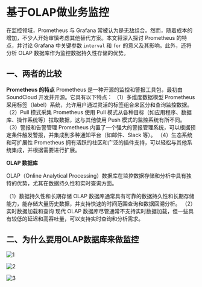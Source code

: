 # 基于OLAP做业务监控
在监控领域，Prometheus 与 Grafana 常被认为是无敌组合。然而，随着成本的增加，不少人开始审慎考虑其他替代方案。本文将深入探讨 Prometheus 的特点，并讨论 Grafana 中关键参数 `interval` 和 `for` 的意义及其影响。此外，还将分析 OLAP 数据库作为监控数据持久性存储的优势。

## 一、两者的比较

**Prometheus 的特点**
Prometheus 是一种开源的监控和警报工具包，最初由 SoundCloud 开发并开源。它具有以下特点：
（1）多维度数据模型
Prometheus 采用标签（label）系统，允许用户通过灵活的标签组合来区分和查询监控数据。
（2）Pull 模式采集
Prometheus 使用 Pull 模式从各种目标（如应用程序、数据库、操作系统等）拉取数据，这与其他使用 Push 模式的监控系统有所不同。
（3）警报和告警管理
Prometheus 内置了一个强大的警报管理系统，可以根据预定条件触发警报，并集成到多种通知平台（如邮件、Slack 等）。
（4）生态系统和可扩展性
Prometheus 拥有活跃的社区和广泛的插件支持，可以轻松与其他系统集成，并根据需要进行扩展。

**OLAP 数据库**

OLAP（Online Analytical Processing）数据库在监控数据存储和分析中具有独特的优势，尤其在数据持久性和实时查询方面。

（1）数据持久性和长期存储
OLAP 数据库通常具有可靠的数据持久性和长期存储能力，能存储大量历史数据，并支持快速的时间范围查询和数据回溯分析。
（2）实时数据加载和查询
现代 OLAP 数据库尽管通常不支持实时数据加载，但一些具有较低的延迟和高吞吐量，可以支持实时查询和分析需求。

## 二、为什么要用OLAP数据库来做监控





![1](https://github-images.wenzhihuai.com/images/%E4%BC%81%E4%B8%9A%E5%BE%AE%E4%BF%A1%E6%88%AA%E5%9B%BE_486b6ebb-0d04-45d2-84b5-e7f157e50ae1.png)



![2](https://github-images.wenzhihuai.com/images/%E4%BC%81%E4%B8%9A%E5%BE%AE%E4%BF%A1%E6%88%AA%E5%9B%BE_5a47dce2-ec41-4c07-8a5b-141487b8d9ff.png)





![3](https://github-images.wenzhihuai.com/images/%E4%BC%81%E4%B8%9A%E5%BE%AE%E4%BF%A1%E6%88%AA%E5%9B%BE_bd50d61d-bf61-45f0-93f7-68f6816db01b.png)
